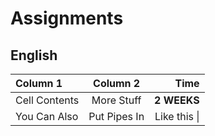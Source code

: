 # Assignments  

## English

| Column 1       | Column 2     | Time     |
| :------------- | :----------: | -----------: |
|  Cell Contents | More Stuff   | **2 WEEKS**    |
| You Can Also   | Put Pipes In | Like this \| |


